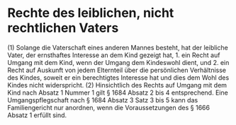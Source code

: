 # Rechte des leiblichen, nicht rechtlichen Vaters

(1) Solange die Vaterschaft eines anderen Mannes besteht, hat der leibliche Vater, der ernsthaftes Interesse an dem Kind gezeigt hat,  1.
 ein Recht auf Umgang mit dem Kind, wenn der Umgang dem Kindeswohl dient, und
 2.
 ein Recht auf Auskunft von jedem Elternteil über die persönlichen Verhältnisse des Kindes, soweit er ein berechtigtes Interesse hat und dies dem Wohl des Kindes nicht widerspricht.
(2) Hinsichtlich des Rechts auf Umgang mit dem Kind nach Absatz 1 Nummer 1 gilt § 1684 Absatz 2 bis 4 entsprechend. Eine Umgangspflegschaft nach § 1684 Absatz 3 Satz 3 bis 5 kann das Familiengericht nur anordnen, wenn die Voraussetzungen des § 1666 Absatz 1 erfüllt sind. 

